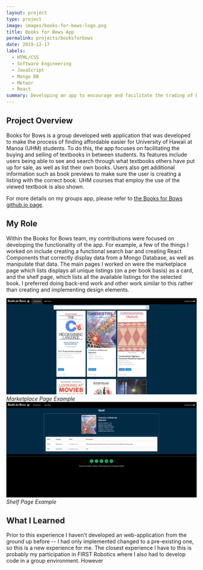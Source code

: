 ```yaml
---
layout: project
type: project
image: images/books-for-bows-logo.png
title: Books for Bows App 
permalink: projects/booksforbows
date: 2019-12-17
labels:
  - HTML/CSS
  - Software Engineering 
  - JavaScript
  - Mongo DB
  - Meteor
  - React
summary: Developing an app to encourage and facilitate the trading of books between college students.
---
```


## Project Overview
Books for Bows is a group developed web application that was developed to make the process of finding affordable easier for University of Hawaii at Manoa (UHM) students. To do this, the app focuses on facilitating the buying and selling of textbooks in between students. Its features include users being able to see and search through what textbooks others have put up for sale, as well as list their own books. Users also get additional information such as book previews to make sure the user is creating a listing with the correct book. UHM courses that employ the use of the viewed textbook is also shown.  

For more details on my groups app, please refer to [the Books for Bows github.io page](https://books-for-bows.github.io/).

## My Role
Within the Books for Bows team, my contributions were focused on developing the functionality of the app. For example, a few of the things I worked on include creating a functional search bar and creating React Components that correctly display data from a Mongo Database, as well as manipulate that data. The main pages I worked on were the marketplace page which lists displays all unique listings (on a per book basis) as a card, and the shelf page, which lists all the available listings for the selected book. I preferred doing back-end work and other work similar to this rather than creating and implementing design elements.  

<img class="ui medium rounded image" src="../images/books-for-bows-marketplace.png">*Marketplace Page Example*
<img class="ui medium rounded image" src="../images/books-for-bows-shelf.png">*Shelf Page Example*

## What I Learned
Prior to this experience I haven't developed an web-application from the ground up before -- I had only implemented changed to a pre-existing one, so this is a new experience for me. The closest experience I have to this is probably my participation in FIRST Robotics where I also had to develop code in a group environment. However